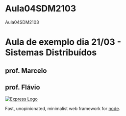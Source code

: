 # Aula04SDM2103
Aula04SDM2103

# Aula de exemplo dia 21/03 - Sistemas Distribuídos

## prof. Marcelo
## prof. Flávio

[![Express Logo](https://i.cloudup.com/zfY6lL7eFa-3000x3000.png)](http://expressjs.com/)

  Fast, unopinionated, minimalist web framework for [node](http://nodejs.org).
